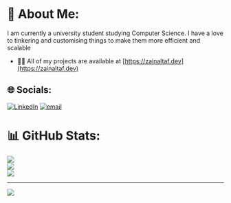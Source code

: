 # 💫 About Me:
I am currently a university student studying Computer Science. I have a love to tinkering and customising things to make them more efficient and scalable
- 👨‍💻 All of my projects are available at [https://zainaltaf.dev](https://zainaltaf.dev)


## 🌐 Socials:
[![LinkedIn](https://img.shields.io/badge/LinkedIn-%230077B5.svg?logo=linkedin&logoColor=white)](https://linkedin.com/in/m-z-altaf) [![email](https://img.shields.io/badge/Email-D14836?logo=gmail&logoColor=white)](mailto:dev@zainaltaf.com) 
# 📊 GitHub Stats:
![](https://github-readme-stats.vercel.app/api?username=zaina0k&theme=dark&hide_border=false&include_all_commits=false&count_private=false)<br/>
![](https://nirzak-streak-stats.vercel.app/?user=zaina0k&theme=dark&hide_border=false)<br/>
![](https://github-readme-stats.vercel.app/api/top-langs/?username=zaina0k&theme=dark&hide_border=false&include_all_commits=false&count_private=false&layout=compact)


---
[![](https://visitcount.itsvg.in/api?id=zaina0k&icon=0&color=3)](https://visitcount.itsvg.in)

<!-- Proudly created with GPRM ( https://gprm.itsvg.in ) -->

